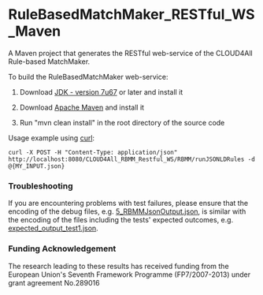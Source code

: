 RuleBasedMatchMaker_RESTful_WS_Maven
====================================

A Maven project that generates the RESTful web-service of the CLOUD4All Rule-based MatchMaker.

To build the RuleBasedMatchMaker web-service:

1) Download [JDK - version 7u67](http://www.oracle.com/technetwork/java/javase/downloads/jdk7-downloads-1880260.html) or later and install it

2) Download [Apache Maven](http://maven.apache.org/) and install it

3) Run "mvn clean install" in the root directory of the source code

Usage example using [curl](http://curl.haxx.se/):

	curl -X POST -H "Content-Type: application/json" http://localhost:8080/CLOUD4All_RBMM_Restful_WS/RBMM/runJSONLDRules -d @{MY_INPUT.json}

### Troubleshooting 
	
If you are encountering problems with test failures, please ensure that the encoding of the debug files, e.g. [5_RBMMJsonOutput.json](https://github.com/NickKaklanis/RuleBasedMatchMaker_RESTful_WS_Maven/blob/JSON-LD/src/main/webapp/WEB-INF/debug/5_RBMMJsonOutput.json), is similar with the encoding of the files including the tests' expected outcomes, e.g. [expected_output_test1.json](https://github.com/NickKaklanis/RuleBasedMatchMaker_RESTful_WS_Maven/blob/JSON-LD/src/main/webapp/WEB-INF/testData/expectedTestOutcomes/expected_output_test1.json).
	
### Funding Acknowledgement

The research leading to these results has received funding from the European
Union's Seventh Framework Programme (FP7/2007-2013) under grant agreement No.289016